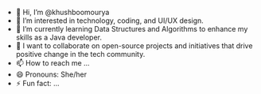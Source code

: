 - 👋 Hi, I’m @khushboomourya
- 👀 I’m interested in technology, coding, and UI/UX design.
- 🌱 I’m currently learning Data Structures and Algorithms to enhance my skills as a Java developer.
- 💞️ I want to collaborate on open-source projects and initiatives that drive positive change in the tech community.
- 📫 How to reach me ...
- 😄 Pronouns: She/her
- ⚡ Fun fact: ...

<!---
khushboomourya/khushboomourya is a ✨ special ✨ repository because its `README.md` (this file) appears on your GitHub profile.
You can click the Preview link to take a look at your changes.
--->
